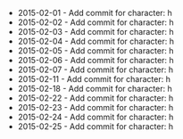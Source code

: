 - 2015-02-01 - Add commit for character: h
- 2015-02-02 - Add commit for character: h
- 2015-02-03 - Add commit for character: h
- 2015-02-04 - Add commit for character: h
- 2015-02-05 - Add commit for character: h
- 2015-02-06 - Add commit for character: h
- 2015-02-07 - Add commit for character: h
- 2015-02-11 - Add commit for character: h
- 2015-02-18 - Add commit for character: h
- 2015-02-22 - Add commit for character: h
- 2015-02-23 - Add commit for character: h
- 2015-02-24 - Add commit for character: h
- 2015-02-25 - Add commit for character: h
